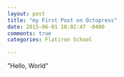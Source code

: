 ```yaml
---
layout: post
title: "my First Post on Octopress"
date: 2015-06-01 18:02:47 -0400
comments: true
categories: Flatiron School

---
```


"Hello, World"